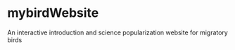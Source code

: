 # mybirdWebsite
 An interactive introduction and science popularization website for migratory birds
